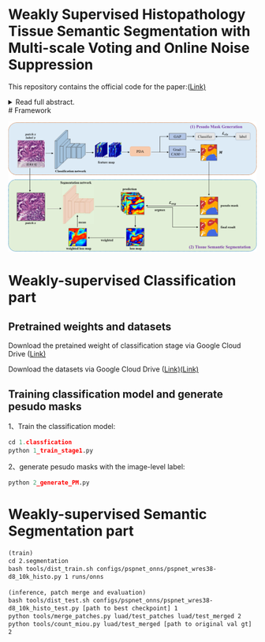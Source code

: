 # Weakly Supervised Histopathology Tissue Semantic Segmentation with Multi-scale Voting and Online Noise Suppression
This repository contains the official code for the paper:([Link)](https://www.sciencedirect.com/science/article/pii/S0952197625011017)
<details>
<summary>Read full abstract.</summary>
The development of an Artificial Intelligence (AI) assisted tissue segmentation method of digital pathology images is critical for cancer diagnosis and prognosis. Excellent performance has been achieved with the current fully supervised segmentation approach, which relies on a huge number of annotated data. However, drawing dense pixel-level annotations on the giga-pixel whole slide image (WSI) is extremely time-consuming and labor-intensive. To this end, we propose a tissue segmentation method using only patch-level classification labels to reduce such annotation burden and significantly improve the quality of the pseudo-masks. We introduce a framework with two phases of classification and segmentation. In the classification phase, we propose a multi-scale voting method on the Class Activation Map (CAM) based model to obtain more stable pseudo masks. In the segmentation phase, an Online Noise Suppression Strategy (ONSS) is proposed to encourage the model to focus on more reliable signals in the pseudo mask rather than noisy signals. Extensive experiments on two weakly supervised pathology image tissue segmentation datasets Lung Adenocarcinoma (LUAD-HistoSeg) and Breast Cancer Semantic Segmentation (BCSS-WSSS) demonstrate our model outperforms state-of-the-art weakly-supervised semantic segmentation (WSSS) methods using patch-level labels. Furthermore, our method exhibits superior generalization ability compared to other models, and demonstrates promising adaptation performance on unseen domains with only small amounts of data.
</details>
# Framework

![framework](framework.png)



# Weakly-supervised Classification part

## Pretrained weights and datasets

Download the pretained weight of classification stage via Google Cloud Drive ([Link)](https://drive.google.com/file/d/1Rka2SzqAwxUEFb28tbmiy2anhkkFOnTg/view?usp=drive_link)

Download the datasets via Google Cloud Drive ([Link)](https://drive.google.com/file/d/1lWAeCp6UN30VRVmqv97kA2sJ1Pp2frhC/view?usp=drive_link)([Link)](https://drive.google.com/file/d/178eSM9xs5jITt5P2kjaswDlJzwlU5gps/view?usp=drive_link)

## Training classification model and generate pesudo masks

1、Train the classification model:

```python
cd 1.classfication
python 1_train_stage1.py
```

2、generate pesudo masks with the image-level label:

```python
python 2_generate_PM.py
```

# Weakly-supervised Semantic Segmentation part
    
    (train)
    cd 2.segmentation
    bash tools/dist_train.sh configs/pspnet_onns/pspnet_wres38-d8_10k_histo.py 1 runs/onns
    
    (inference, patch merge and evaluation)
    bash tools/dist_test.sh configs/pspnet_onns/pspnet_wres38-d8_10k_histo_test.py [path to best checkpoint] 1
    python tools/merge_patches.py luad/test_patches luad/test_merged 2
    python tools/count_miou.py luad/test_merged [path to original val gt] 2



